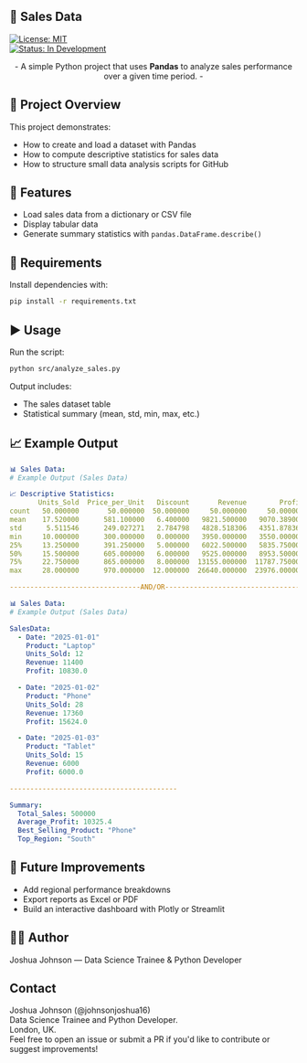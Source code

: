 ## 🛒 Sales Data 

[![License: MIT](https://img.shields.io/badge/License-MIT-red.svg)](LICENSE)  
[![Status: In Development](https://img.shields.io/badge/Status-in--development-orange.svg)]()

<p align="center">
- A simple Python project that uses <b>Pandas</b> to analyze sales performance over a given time period. -
</p>

## 📂 Project Overview

This project demonstrates:
- How to create and load a dataset with Pandas
- How to compute descriptive statistics for sales data
- How to structure small data analysis scripts for GitHub

## 🚀 Features
- Load sales data from a dictionary or CSV file
- Display tabular data
- Generate summary statistics with `pandas.DataFrame.describe()`

## 🧰 Requirements
Install dependencies with:
```bash
pip install -r requirements.txt
```

## ▶️ Usage
Run the script:
```bash
python src/analyze_sales.py
```
Output includes:
- The sales dataset table
- Statistical summary (mean, std, min, max, etc.)

## 📈 Example Output
```yaml
📊 Sales Data:
# Example Output (Sales Data)

📈 Descriptive Statistics:
       Units_Sold  Price_per_Unit   Discount       Revenue        Profit
count   50.000000       50.000000  50.000000     50.000000     50.000000
mean    17.520000      581.100000   6.400000   9821.500000   9070.389000
std      5.511546      249.027271   2.784798   4828.518306   4351.878368
min     10.000000      300.000000   0.000000   3950.000000   3550.000000
25%     13.250000      391.250000   5.000000   6022.500000   5835.750000
50%     15.500000      605.000000   6.000000   9525.000000   8953.500000
75%     22.750000      865.000000   8.000000  13155.000000  11787.750000
max     28.000000      970.000000  12.000000  26640.000000  23976.000000

--------------------------------AND/OR----------------------------------

📊 Sales Data:
# Example Output (Sales Data)

SalesData:
  - Date: "2025-01-01"
    Product: "Laptop"
    Units_Sold: 12
    Revenue: 11400
    Profit: 10830.0

  - Date: "2025-01-02"
    Product: "Phone"
    Units_Sold: 28
    Revenue: 17360
    Profit: 15624.0

  - Date: "2025-01-03"
    Product: "Tablet"
    Units_Sold: 15
    Revenue: 6000
    Profit: 6000.0

-----------------------------------------

Summary:
  Total_Sales: 500000
  Average_Profit: 10325.4
  Best_Selling_Product: "Phone"
  Top_Region: "South"


```

## 🧩 Future Improvements

- Add regional performance breakdowns
- Export reports as Excel or PDF
- Build an interactive dashboard with Plotly or Streamlit

## 🧑‍💻 Author
Joshua Johnson — Data Science Trainee & Python Developer


## Contact
Joshua Johnson (@johnsonjoshua16) <br>
Data Science Trainee and Python Developer. <br>
London, UK. <br>
Feel free to open an issue or submit a PR if you'd like to contribute or suggest improvements!
